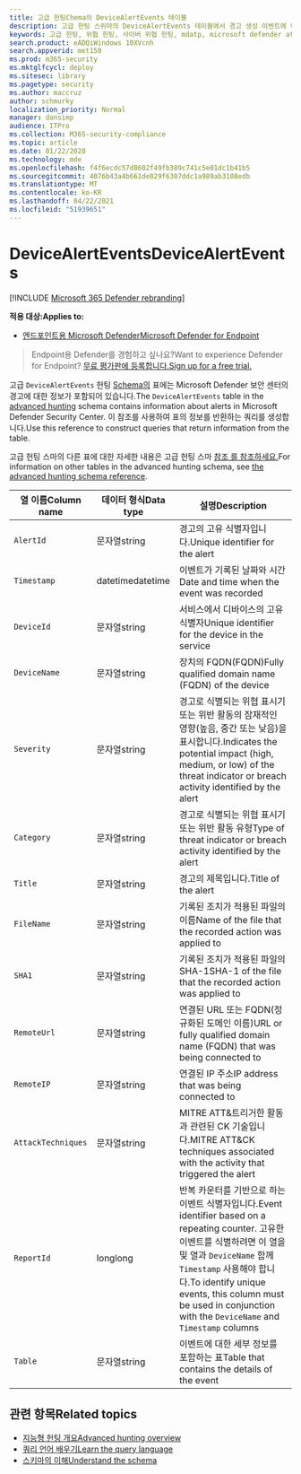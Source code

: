 ```yaml
---
title: 고급 헌팅Chema의 DeviceAlertEvents 테이블
description: 고급 헌팅 스위마의 DeviceAlertEvents 테이블에서 경고 생성 이벤트에 대해 자세히 알아보시고
keywords: 고급 헌팅, 위협 헌팅, 사이버 위협 헌팅, mdatp, microsoft defender atp, 끝점용 Microsoft Defender, wdatp 검색, 쿼리, 원격 분석, schema reference, kusto, table, column, data type, description, DeviceAlertEvents, alert, severity, category
search.product: eADQiWindows 10XVcnh
search.appverid: met150
ms.prod: m365-security
ms.mktglfcycl: deploy
ms.sitesec: library
ms.pagetype: security
ms.author: maccruz
author: schmurky
localization_priority: Normal
manager: dansimp
audience: ITPro
ms.collection: M365-security-compliance
ms.topic: article
ms.date: 01/22/2020
ms.technology: mde
ms.openlocfilehash: f4f6ecdc57d8602f49fb389c741c5e01dc1b41b5
ms.sourcegitcommit: 4076b43a4b661de029f6307ddc1a989ab3108edb
ms.translationtype: MT
ms.contentlocale: ko-KR
ms.lasthandoff: 04/22/2021
ms.locfileid: "51939651"
---
```

# <a name="devicealertevents"></a><span data-ttu-id="9822c-104">DeviceAlertEvents</span><span class="sxs-lookup"><span data-stu-id="9822c-104">DeviceAlertEvents</span></span>

[!INCLUDE [Microsoft 365 Defender rebranding](../../includes/microsoft-defender.md)]

<span data-ttu-id="9822c-105">**적용 대상:**</span><span class="sxs-lookup"><span data-stu-id="9822c-105">**Applies to:**</span></span>
- [<span data-ttu-id="9822c-106">엔드포인트용 Microsoft Defender</span><span class="sxs-lookup"><span data-stu-id="9822c-106">Microsoft Defender for Endpoint</span></span>](https://go.microsoft.com/fwlink/p/?linkid=2154037)



><span data-ttu-id="9822c-107">Endpoint용 Defender를 경험하고 싶나요?</span><span class="sxs-lookup"><span data-stu-id="9822c-107">Want to experience Defender for Endpoint?</span></span> [<span data-ttu-id="9822c-108">무료 평가판에 등록합니다.</span><span class="sxs-lookup"><span data-stu-id="9822c-108">Sign up for a free trial.</span></span>](https://www.microsoft.com/microsoft-365/windows/microsoft-defender-atp?ocid=docs-wdatp-advancedhuntingref-abovefoldlink)

<span data-ttu-id="9822c-109">고급 `DeviceAlertEvents` 헌팅 [Schema의](advanced-hunting-overview.md) 표에는 Microsoft Defender 보안 센터의 경고에 대한 정보가 포함되어 있습니다.</span><span class="sxs-lookup"><span data-stu-id="9822c-109">The `DeviceAlertEvents` table in the [advanced hunting](advanced-hunting-overview.md) schema contains information about alerts in Microsoft Defender Security Center.</span></span> <span data-ttu-id="9822c-110">이 참조를 사용하여 표의 정보를 반환하는 쿼리를 생성합니다.</span><span class="sxs-lookup"><span data-stu-id="9822c-110">Use this reference to construct queries that return information from the table.</span></span>

<span data-ttu-id="9822c-111">고급 헌팅 스마의 다른 표에 대한 자세한 내용은 고급 헌팅 스마 [참조 를 참조하세요.](advanced-hunting-schema-reference.md)</span><span class="sxs-lookup"><span data-stu-id="9822c-111">For information on other tables in the advanced hunting schema, see [the advanced hunting schema reference](advanced-hunting-schema-reference.md).</span></span>

| <span data-ttu-id="9822c-112">열 이름</span><span class="sxs-lookup"><span data-stu-id="9822c-112">Column name</span></span> | <span data-ttu-id="9822c-113">데이터 형식</span><span class="sxs-lookup"><span data-stu-id="9822c-113">Data type</span></span> | <span data-ttu-id="9822c-114">설명</span><span class="sxs-lookup"><span data-stu-id="9822c-114">Description</span></span> |
|-------------|-----------|-------------|
| `AlertId` | <span data-ttu-id="9822c-115">문자열</span><span class="sxs-lookup"><span data-stu-id="9822c-115">string</span></span> | <span data-ttu-id="9822c-116">경고의 고유 식별자입니다.</span><span class="sxs-lookup"><span data-stu-id="9822c-116">Unique identifier for the alert</span></span> |
| `Timestamp` | <span data-ttu-id="9822c-117">datetime</span><span class="sxs-lookup"><span data-stu-id="9822c-117">datetime</span></span> | <span data-ttu-id="9822c-118">이벤트가 기록된 날짜와 시간</span><span class="sxs-lookup"><span data-stu-id="9822c-118">Date and time when the event was recorded</span></span> |
| `DeviceId` | <span data-ttu-id="9822c-119">문자열</span><span class="sxs-lookup"><span data-stu-id="9822c-119">string</span></span> | <span data-ttu-id="9822c-120">서비스에서 디바이스의 고유 식별자</span><span class="sxs-lookup"><span data-stu-id="9822c-120">Unique identifier for the device in the service</span></span> |
| `DeviceName` | <span data-ttu-id="9822c-121">문자열</span><span class="sxs-lookup"><span data-stu-id="9822c-121">string</span></span> | <span data-ttu-id="9822c-122">장치의 FQDN(FQDN)</span><span class="sxs-lookup"><span data-stu-id="9822c-122">Fully qualified domain name (FQDN) of the device</span></span> |
| `Severity` | <span data-ttu-id="9822c-123">문자열</span><span class="sxs-lookup"><span data-stu-id="9822c-123">string</span></span> | <span data-ttu-id="9822c-124">경고로 식별되는 위협 표시기 또는 위반 활동의 잠재적인 영향(높음, 중간 또는 낮음)을 표시합니다.</span><span class="sxs-lookup"><span data-stu-id="9822c-124">Indicates the potential impact (high, medium, or low) of the threat indicator or breach activity identified by the alert</span></span> |
| `Category` | <span data-ttu-id="9822c-125">문자열</span><span class="sxs-lookup"><span data-stu-id="9822c-125">string</span></span> | <span data-ttu-id="9822c-126">경고로 식별되는 위협 표시기 또는 위반 활동 유형</span><span class="sxs-lookup"><span data-stu-id="9822c-126">Type of threat indicator or breach activity identified by the alert</span></span> |
| `Title` | <span data-ttu-id="9822c-127">문자열</span><span class="sxs-lookup"><span data-stu-id="9822c-127">string</span></span> | <span data-ttu-id="9822c-128">경고의 제목입니다.</span><span class="sxs-lookup"><span data-stu-id="9822c-128">Title of the alert</span></span> |
| `FileName` | <span data-ttu-id="9822c-129">문자열</span><span class="sxs-lookup"><span data-stu-id="9822c-129">string</span></span> | <span data-ttu-id="9822c-130">기록된 조치가 적용된 파일의 이름</span><span class="sxs-lookup"><span data-stu-id="9822c-130">Name of the file that the recorded action was applied to</span></span> |
| `SHA1` | <span data-ttu-id="9822c-131">문자열</span><span class="sxs-lookup"><span data-stu-id="9822c-131">string</span></span> | <span data-ttu-id="9822c-132">기록된 조치가 적용된 파일의 SHA-1</span><span class="sxs-lookup"><span data-stu-id="9822c-132">SHA-1 of the file that the recorded action was applied to</span></span> |
| `RemoteUrl` | <span data-ttu-id="9822c-133">문자열</span><span class="sxs-lookup"><span data-stu-id="9822c-133">string</span></span> | <span data-ttu-id="9822c-134">연결된 URL 또는 FQDN(정규화된 도메인 이름)</span><span class="sxs-lookup"><span data-stu-id="9822c-134">URL or fully qualified domain name (FQDN) that was being connected to</span></span> |
| `RemoteIP` | <span data-ttu-id="9822c-135">문자열</span><span class="sxs-lookup"><span data-stu-id="9822c-135">string</span></span> | <span data-ttu-id="9822c-136">연결된 IP 주소</span><span class="sxs-lookup"><span data-stu-id="9822c-136">IP address that was being connected to</span></span> |
| `AttackTechniques` | <span data-ttu-id="9822c-137">문자열</span><span class="sxs-lookup"><span data-stu-id="9822c-137">string</span></span> | <span data-ttu-id="9822c-138">MITRE ATT&트리거한 활동과 관련된 CK 기술입니다.</span><span class="sxs-lookup"><span data-stu-id="9822c-138">MITRE ATT&CK techniques associated with the activity that triggered the alert</span></span> |
| `ReportId` | <span data-ttu-id="9822c-139">long</span><span class="sxs-lookup"><span data-stu-id="9822c-139">long</span></span> | <span data-ttu-id="9822c-140">반복 카운터를 기반으로 하는 이벤트 식별자입니다.</span><span class="sxs-lookup"><span data-stu-id="9822c-140">Event identifier based on a repeating counter.</span></span> <span data-ttu-id="9822c-141">고유한 이벤트를 식별하려면 이 열을 및 열과 `DeviceName` 함께 `Timestamp` 사용해야 합니다.</span><span class="sxs-lookup"><span data-stu-id="9822c-141">To identify unique events, this column must be used in conjunction with the `DeviceName` and `Timestamp` columns</span></span> |
| `Table` | <span data-ttu-id="9822c-142">문자열</span><span class="sxs-lookup"><span data-stu-id="9822c-142">string</span></span> | <span data-ttu-id="9822c-143">이벤트에 대한 세부 정보를 포함하는 표</span><span class="sxs-lookup"><span data-stu-id="9822c-143">Table that contains the details of the event</span></span> |

## <a name="related-topics"></a><span data-ttu-id="9822c-144">관련 항목</span><span class="sxs-lookup"><span data-stu-id="9822c-144">Related topics</span></span>
- [<span data-ttu-id="9822c-145">지능형 헌팅 개요</span><span class="sxs-lookup"><span data-stu-id="9822c-145">Advanced hunting overview</span></span>](advanced-hunting-overview.md)
- [<span data-ttu-id="9822c-146">쿼리 언어 배우기</span><span class="sxs-lookup"><span data-stu-id="9822c-146">Learn the query language</span></span>](advanced-hunting-query-language.md)
- [<span data-ttu-id="9822c-147">스키마의 이해</span><span class="sxs-lookup"><span data-stu-id="9822c-147">Understand the schema</span></span>](advanced-hunting-schema-reference.md)
